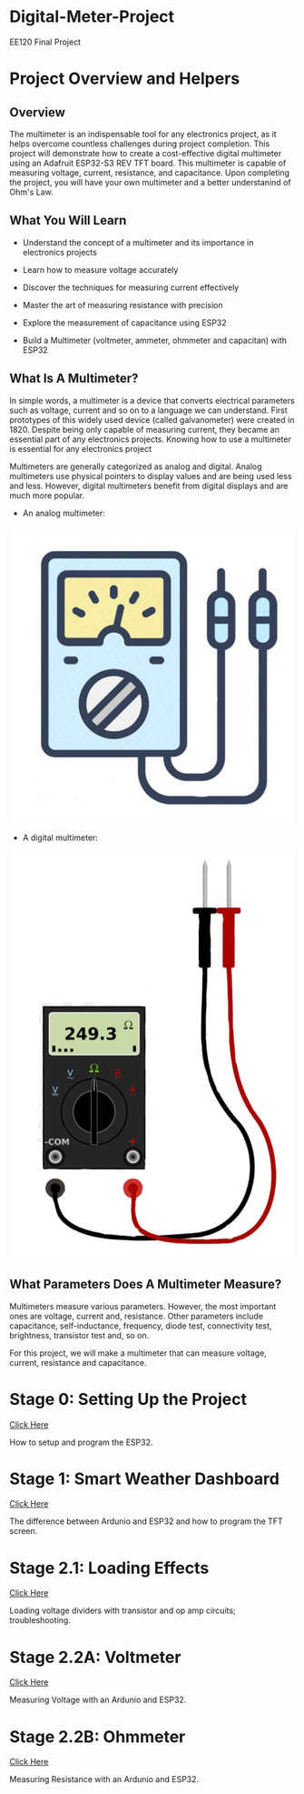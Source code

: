 # Digital-Meter-Project
EE120 Final Project 

# Project Overview and Helpers 

## Overview

The multimeter is an indispensable tool for any electronics project, as it helps overcome countless challenges during project completion. This project will demonstrate how to create a cost-effective digital multimeter using an Adafruit ESP32-S3 REV TFT board. This multimeter is capable of measuring voltage, current, resistance, and capacitance. Upon completing the project, you will have your own multimeter and a better understanind of Ohm's Law. 

## What You Will Learn 

- Understand the concept of a multimeter and its importance in electronics projects

- Learn how to measure voltage accurately

- Discover the techniques for measuring current effectively

- Master the art of measuring resistance with precision

- Explore the measurement of capacitance using ESP32

- Build a Multimeter (voltmeter, ammeter, ohmmeter and capacitan) with ESP32

## What Is A Multimeter?

In simple words, a multimeter is a device that converts electrical parameters such as voltage, current and so on to a language we can understand. First prototypes of this widely used device (called galvanometer) were created in 1820. Despite being only capable of measuring current, they became an essential part of any electronics projects. Knowing how to use a multimeter is essential for any electronics project

Multimeters are generally categorized as analog and digital. Analog multimeters use physical pointers to display values and are being used less and less. However, digital multimeters benefit from digital displays and are much more popular.

- An analog multimeter:

![Analog Meter](/assets/images/analog_meter.png)

- A digital multimeter:

![Digital Meter](/assets/images/digital_meter.png)


## What Parameters Does A Multimeter Measure?

Multimeters measure various parameters. However, the most important ones are voltage, current and, resistance. Other parameters include capacitance, self-inductance, frequency, diode test, connectivity test, brightness, transistor test and, so on.

For this project, we will make a multimeter that can measure voltage, current, resistance and capacitance.

# Stage 0: Setting Up the Project
[Click Here](https://github.com/SDSMT-EE120/Digital-Meter-Project/tree/main/Part0-Setup) 

How to setup and program the ESP32. 

# Stage 1: Smart Weather Dashboard 
[Click Here](https://github.com/SDSMT-EE120/Smart_Weather_Dashboard)

The difference between Ardunio and ESP32 and how to program the TFT screen. 

# Stage 2.1: Loading Effects
[Click Here](https://d2l.sdbor.edu/d2l/le/content/2015129/Home)

Loading voltage dividers with transistor and op amp circuits; troubleshooting.

# Stage 2.2A: Voltmeter
[Click Here](https://github.com/SDSMT-EE120/Digital-Meter-Project/tree/main/Part1-Voltmeter%2BAmmeter#voltmeter-part-a)

Measuring Voltage with an Ardunio and ESP32. 

# Stage 2.2B: Ohmmeter
[Click Here](https://github.com/SDSMT-EE120/Digital-Meter-Project/tree/main/Part1-Voltmeter%2BAmmeter#Ohmmeter-part-b)

Measuring Resistance with an Ardunio and ESP32. 
